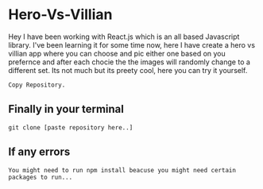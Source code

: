 # Hero-Vs-Villian

Hey I have been working with React.js which is an all based Javascript library. I've been learning it for some time now, here I have create a hero vs villian app where you can choose and pic either one based on you prefernce and after each chocie the the images will randomly change to a different set. Its not much but its preety cool, here you can try it yourself.

```
Copy Repository.
```

## Finally in your terminal

```
git clone [paste repository here..]
```

## If any errors

```
You might need to run npm install beacuse you might need certain packages to run...
```

